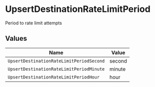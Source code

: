# UpsertDestinationRateLimitPeriod

Period to rate limit attempts


## Values

| Name                                     | Value                                    |
| ---------------------------------------- | ---------------------------------------- |
| `UpsertDestinationRateLimitPeriodSecond` | second                                   |
| `UpsertDestinationRateLimitPeriodMinute` | minute                                   |
| `UpsertDestinationRateLimitPeriodHour`   | hour                                     |